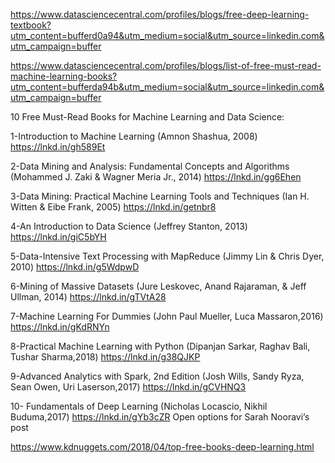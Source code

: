 https://www.datasciencecentral.com/profiles/blogs/free-deep-learning-textbook?utm_content=bufferd0a94&utm_medium=social&utm_source=linkedin.com&utm_campaign=buffer

https://www.datasciencecentral.com/profiles/blogs/list-of-free-must-read-machine-learning-books?utm_content=bufferda94b&utm_medium=social&utm_source=linkedin.com&utm_campaign=buffer


10 Free Must-Read Books for Machine Learning and Data Science:

1-Introduction to Machine Learning (Amnon Shashua, 2008)    https://lnkd.in/gh589Et

2-Data Mining and Analysis: Fundamental Concepts and Algorithms (Mohammed J. Zaki & Wagner Meria Jr., 2014) https://lnkd.in/gg6Ehen

3-Data Mining: Practical Machine Learning Tools and Techniques (Ian H. Witten & Eibe Frank, 2005) https://lnkd.in/getnbr8

4-An Introduction to Data Science (Jeffrey Stanton, 2013) https://lnkd.in/giC5bYH

5-Data-Intensive Text Processing with MapReduce (Jimmy Lin & Chris Dyer, 2010) 
https://lnkd.in/g5WdpwD

6-Mining of Massive Datasets (Jure Leskovec, Anand Rajaraman, & Jeff Ullman, 2014) 
https://lnkd.in/gTVtA28

7-Machine Learning For Dummies
(John Paul Mueller, Luca Massaron,2016) https://lnkd.in/gKdRNYn

8-Practical Machine Learning with Python
(Dipanjan Sarkar, Raghav Bali, Tushar Sharma,2018) https://lnkd.in/g38QJKP

9-Advanced Analytics with Spark, 2nd Edition
(Josh Wills, Sandy Ryza, Sean Owen, Uri Laserson,2017) https://lnkd.in/gCVHNQ3

10- Fundamentals of Deep Learning
(Nicholas Locascio, Nikhil Buduma,2017) https://lnkd.in/gYb3cZR
Open options for Sarah Nooravi’s post

https://www.kdnuggets.com/2018/04/top-free-books-deep-learning.html

